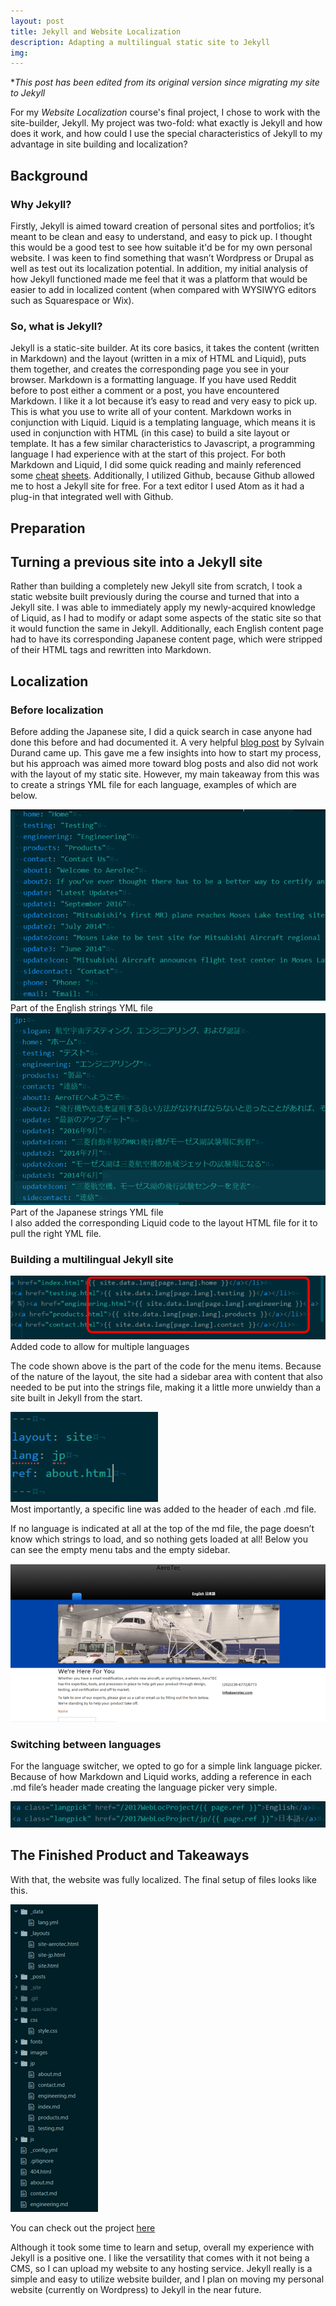 ```yaml
---
layout: post
title: Jekyll and Website Localization
description: Adapting a multilingual static site to Jekyll
img:
---
```



\**This post has been edited from its original version since migrating my site to Jekyll*

For my *Website Localization* course's final project, I chose to work with the site-builder, Jekyll. My project was two-fold: what exactly is Jekyll and how does it work, and how could I use the special characteristics of Jekyll to my advantage in site building and localization?
## Background

### Why Jekyll?

Firstly, Jekyll is aimed toward creation of personal sites and portfolios; it’s meant to be clean and easy to understand, and easy to pick up. I thought this would be a good test to see how suitable it'd be for my own personal website. I was keen to find something that wasn’t Wordpress or Drupal as well as test out its localization potential.
In addition, my initial analysis of how Jekyll functioned made me feel that it was a platform that would be easier to add in localized content (when compared with WYSIWYG editors such as Squarespace or Wix).

### So, what is Jekyll?

Jekyll is a static-site builder. At its core basics, it takes the content (written in Markdown) and the layout (written in a mix of HTML and Liquid), puts them together, and creates the corresponding page you see in your browser.
Markdown is a formatting language. If you have used Reddit before to post either a comment or a post, you have encountered Markdown. I like it a lot because it’s easy to read and very easy to pick up. This is what you use to write all of your content.
Markdown works in conjunction with Liquid. Liquid is a templating language, which means it is used in conjunction with HTML (in this case) to build a site layout or template. It has a few similar characteristics to Javascript, a programming language I had experience with at the start of this project.
For both Markdown and Liquid, I did some quick reading and mainly referenced some [cheat](https://guides.github.com/pdfs/markdown-cheatsheet-online.pdf) [sheets](https://www.shopify.com/partners/shopify-cheat-sheet). Additionally, I utilized Github, because Github allowed me to host a Jekyll site for free. For a text editor I used Atom as it had a plug-in that integrated well with Github.
 
## Preparation

## Turning a previous site into a Jekyll site
Rather than building a completely new Jekyll site from scratch, I took a static website built previously during the course and turned that into a Jekyll site. I was able to immediately apply my newly-acquired knowledge of Liquid, as I had to modify or adapt some aspects of the static site so that it would function the same in Jekyll. Additionally, each English content page had to have its corresponding Japanese content page, which were stripped of their HTML tags and rewritten into Markdown.


## Localization

### Before localization

Before adding the Japanese site, I did a quick search in case anyone had done this before and had documented it. A very helpful [blog post](https://www.sylvaindurand.org/making-jekyll-multilingual/) by Sylvain Durand came up. This gave me a few insights into how to start my process, but his approach was aimed more toward blog posts and also did not work with the layout of my static site. However, my main takeaway from this was to create a strings YML file for each language, examples of which are below.
<div class="img_row">
  <img class="col three" src="/img/jekyll_01.png">
</div>
<div class="col three caption">Part of the English strings YML file</div>
<div class="img_row">
  <img class="col three" src="/img/jekyll_02.png">
</div>
<div class="col three caption">Part of the Japanese strings YML file</div>
I also added the corresponding Liquid code to the layout HTML file for it to pull the right YML file.

### Building a multilingual Jekyll site


<div class="img_row">
  <img class="col three" src="/img/jekyll_03.png">
</div>
<div class="col three caption">Added code to allow for multiple languages</div>

The code shown above is the part of the code for the menu items. Because of the nature of the layout, the site had a sidebar area with content that also needed to be put into the strings file, making it a little more unwieldy than a site built in Jekyll from the start.

<div class="img_row">
  <img class="col three" src="/img/jekyll_04.png">
</div>
Most importantly, a specific line was added to the header of each .md file.
 
If no language is indicated at all at the top of the md file, the page doesn’t know which strings to load, and so nothing gets loaded at all! Below you can see the empty menu tabs and the empty sidebar.
<div class="img_row">
  <img class="col three" src="/img/jekyll_05.png">
</div>


 
### Switching between languages

For the language switcher, we opted to go for a simple link language picker. Because of how Markdown and Liquid works, adding a reference in each .md file’s header made creating the language picker very simple.
<div class="img_row">
  <img class="col three" src="/img/jekyll_06.png">
</div>


 

## The Finished Product and Takeaways

With that, the website was fully localized. The final setup of files looks like this.
<div class="img_row">
  <img class="col three" src="/img/jekyll_07.png">
</div>


You can check out the project [here](https://sugarfins.github.io/2017WebLocProject/)

Although it took some time to learn and setup, overall my experience with Jekyll is a positive one. I like the versatility that comes with it not being a CMS, so I can upload my website to any hosting service. Jekyll really is a simple and easy to utilize website builder, and I plan on moving my personal website (currently on Wordpress) to Jekyll in the near future.
